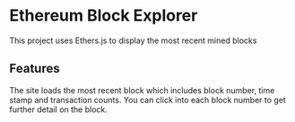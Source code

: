 # Ethereum Block Explorer

This project uses Ethers.js to display the most recent mined blocks

## Features

The site loads the most recent block which includes block number, time stamp and transaction counts. You can click into each block number to get further detail on the block. 
